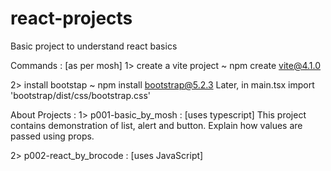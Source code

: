 # react-projects

Basic project to understand react basics

Commands :
[as per mosh]
1> create a vite project
~ npm create vite@4.1.0

2> install bootstap
~ npm install bootstrap@5.2.3
Later, in main.tsx import 'bootstrap/dist/css/bootstrap.css'

About Projects :
1> p001-basic_by_mosh : [uses typescript]
This project contains demonstration of list, alert and button. Explain how values are passed using props.

2> p002-react_by_brocode : [uses JavaScript]
